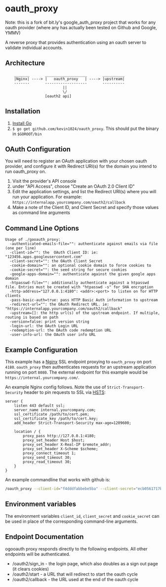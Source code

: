 oauth_proxy
=================

Note: this is a fork of bit.ly's google_auth_proxy project that works for any oauth provider (where any has actually been tested on Github and Google, YMMV)

A reverse proxy that provides authentication using an oauth server to validate 
individual accounts.

## Architecture

```
    _______       ___________________       __________
    |Nginx| ----> |   oauth_proxy   | ----> |upstream| 
    -------       -------------------       ----------
                          ||
                          \/
                  [oauth2 api]
```


## Installation

1. [Install Go](http://golang.org/doc/install)
2. `$ go get github.com/kevin1024/oauth_proxy`. This should put the binary in `$GOROOT/bin`

## OAuth Configuration

You will need to register an OAuth application with your chosen oauth provider, and configure it with Redirect URI(s) for the domain you
intend to run oauth_proxy on.

1. Visit the provider's API console
2. under "API Access", choose "Create an OAuth 2.0 Client ID"
3. Edit the application settings, and list the Redirect URI(s) where you will run your application. For example: 
`https://internalapp.yourcompany.com/oauth2/callback`
4. Make a note of the Client ID, and Client Secret and specify those values as command line arguments

## Command Line Options

```
Usage of ./gooauth_proxy:
  -authenticated-emails-file="": authenticate against emails via file (one per line)
  -client-id="": the  OAuth Client ID: ie: "123456.apps.googleusercontent.com"
  -client-secret="": the OAuth Client Secret
  -cookie-domain="": an optional cookie domain to force cookies to
  -cookie-secret="": the seed string for secure cookies
  -google-apps-domain="": authenticate against the given google apps domain
  -htpasswd-file="": additionally authenticate against a htpasswd file. Entries must be created with "htpasswd -s" for SHA encryption
  -http-address="127.0.0.1:4180": <addr>:<port> to listen on for HTTP clients
  -pass-basic-auth=true: pass HTTP Basic Auth information to upstream
  -redirect-url="": the OAuth Redirect URL. ie: "https://internalapp.yourcompany.com/oauth2/callback"
  -upstream=[]: the http url(s) of the upstream endpoint. If multiple, routing is based on path
  -version=false: print version string
  -login-url: the OAuth Login URL
  -redemption-url: the OAuth code redemption URL
  -user-info-url: the OAuth user info URL

```


## Example Configuration

This example has a [Nginx](http://nginx.org/) SSL endpoint proxying to `oauth_proxy` on port `4180`. 
`oauth_proxy` then authenticates requests for an upstream application running on port `8080`. The external 
endpoint for this example would be `https://internal.yourcompany.com/`.

An example Nginx config follows. Note the use of `Strict-Transport-Security` header to pin requests to SSL 
via [HSTS](http://en.wikipedia.org/wiki/HTTP_Strict_Transport_Security):

```
server {
    listen 443 default ssl;
    server_name internal.yourcompany.com;
    ssl_certificate /path/to/cert.pem;
    ssl_certificate_key /path/to/cert.key;
    add_header Strict-Transport-Security max-age=1209600;

    location / {
        proxy_pass http://127.0.0.1:4180;
        proxy_set_header Host $host;
        proxy_set_header X-Real-IP $remote_addr;
        proxy_set_header X-Scheme $scheme;
        proxy_connect_timeout 1;
        proxy_send_timeout 30;
        proxy_read_timeout 30;
    }
}
```

An example commandline that works with github is:

```bash
/oauth_proxy --client-id="f4dddfabbebe5ba" --client-secret="ecb0561717bbf29956f" --upstream="http://localhost:8080/" --cookie-secret="secretsecret" --login-url="https://github.com/login/oauth/authorize" --redirect-url="http://localhost:4180/oauth2/callback/" --redemption-url="https://github.com/login/oauth/access_token" --user-info-url="https://api.github.com/user"
```

## Environment variables

The environment variables `client_id`, `client_secret` and `cookie_secret` can be used in place of the corresponding command-line arguments.

## Endpoint Documentation

ogooauth proxy responds directly to the following endpoints. All other endpoints will be authenticated.

* /oauth2/sign_in - the login page, which also doubles as a sign out page (it clears cookies)
* /oauth2/start - a URL that will redirect to start the oauth cycle
* /oauth2/callback - the URL used at the end of the oauth cycle
